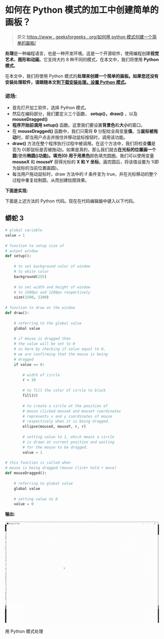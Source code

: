# 如何在 Python 模式的加工中创建简单的画板？

> 原文:[https://www . geeksforgeeks . org/如何用 python 模式创建一个简单的画板/](https://www.geeksforgeeks.org/how-to-create-a-simple-drawing-board-in-processing-with-python-mode/)

**处理**是一种编程语言，也是一种开发环境。这是一个开源软件，使用编程创建**视觉艺术、图形和动画**。它支持大约 8 种不同的模式，在本文中，我们将使用 **Python 模式**。

在本文中，我们将使用 Python 模式的**处理来创建一个简单的画板。如果您还没有安装处理软件，请跟随本文到[下载安装处理，设置 Python 模式](https://www.geeksforgeeks.org/how-to-set-up-python-mode-for-processing/)。**

### **进场:**

*   首先打开加工软件，选择 Python 模式。
*   然后在编码部分，我们要定义三个函数， **setup()，draw()** ，以及 **mouseDragged()**
*   **程序开始前调用 setup()** 函数。这里我们要设置**背景色**和**大小**的窗口。
*   在 **mouseDragged()** 函数中，我们只需将 **0** 分配给全局变量**值**。当**鼠标被拖动**时，即当用户点击并按住并移动鼠标按钮时，调用该功能。
*   **draw()** 方法在整个程序执行过程中被调用。在这个方法中，我们将检查**值**是否为 0(即鼠标是否被拖动)。如果是真的，那么我们就去**在光标的位置画一个圆**(使用**椭圆()**功能)。**填充(0)** 用于用**黑色**颜色填充圆圈。我们可以使用变量 **mouseX** 和 **mouseY** 获得光标的 **X 和 Y 坐标**。画完圆后，将该值设置为 1(即为鼠标的当前位置画圆)。
*   每当用户拖动鼠标时，draw 方法中的 if 条件变为 true，并在光标移动的整个过程中重复绘制圆，从而创建绘图效果。

**下面是实现:**

下面是上述方法的 Python 代码。现在在代码编辑器中键入以下代码。

## 蟒蛇 3

```py
# global variable
value = 1

# function to setup size of
# output window
def setup():

    # to set background color of window
    # to white color
    background(255)

    # to set width and height of window
    # to 1500px and 1200px respectively
    size(1500, 1200)

# function to draw on the window
def draw():

    # referring to the global value
    global value

    # if mouse is dragged then
    # the value will be set to 0
    # so here by checking if value equal to 0,
    # we are confirming that the mouse is being
    # dragged
    if value == 0:

        # width of circle
        r = 10

        # to fill the color of circle to black
        fill(0)

        # to create a circle at the position of
        # mouse clicked mouseX and mouseY coordinates
        # represents x and y coordinates of mouse
        # respectively when it is being dragged.
        ellipse(mouseX, mouseY, r, r)

        # setting value to 1, which means a circle
        # is drawn at current position and waiting
        # for the mouse to be dragged.
        value = 1

# this function is called when
# mouse is being dragged (mouse click+ hold + move)
def mouseDragged():

    # referring to global value
    global value

    # setting value to 0
    value = 0
```

**输出:**

![](img/6ab29bf2f05e224b0a02c8aabee8c3cb.png)

用 Python 模式处理